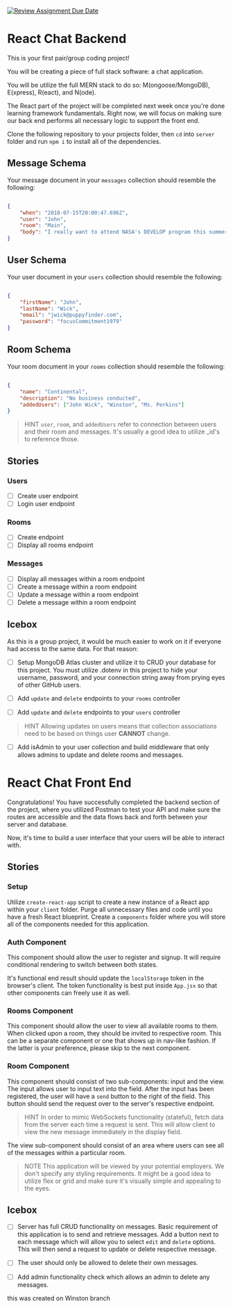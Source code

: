 [![Review Assignment Due Date](https://classroom.github.com/assets/deadline-readme-button-24ddc0f5d75046c5622901739e7c5dd533143b0c8e959d652212380cedb1ea36.svg)](https://classroom.github.com/a/tWOd2S-2)
# React Chat Backend

This is your first pair/group coding project!

You will be creating a piece of full stack software: a chat application.

You will be utilize the full MERN stack to do so: M(ongoose/MongoDB), E(xpress), R(eact), and N(ode).

The React part of the project will be completed next week once you're done learning framework fundamentals. Right now, we will focus on making sure our back end performs all necessary logic to support the front end.

Clone the following repository to your projects folder, then `cd` into `server` folder and run `npm i` to install all of the dependencies.

## Message Schema

Your message document in your `messages` collection should resemble the following:

```json

{
    "when": "2018-07-15T20:00:47.696Z",
    "user": "John",
    "room": "Main",
    "body": "I really want to attend NASA's DEVELOP program this summer!"
}

```

## User Schema

Your user document in your `users` collection should resemble the following:

```json

{
    "firstName": "John",
    "lastName": "Wick",
    "email": "jwick@puppyfinder.com",
    "password": "focusCommitment1979"
}

```

## Room Schema

Your room document in your `rooms` collection should resemble the following:

```json

{
    "name": "Continental",
    "description": "No business conducted",
    "addedUsers": ["John Wick", "Winston", "Ms. Perkins"]
}

```
> HINT
> `user`, `room`, and `addedUsers` refer to connection between users and their room and messages.
> It's usually a good idea to utilize _id's to reference those.

## Stories

### Users

- [ ] Create user endpoint
- [ ] Login user endpoint

### Rooms

- [ ] Create endpoint
- [ ] Display all rooms endpoint

### Messages

- [ ] Display all messages within a room endpoint
- [ ] Create a message within a room endpoint
- [ ] Update a message within a room endpoint
- [ ] Delete a message within a room endpoint

## Icebox

As this is a group project, it would be much easier to work on it if everyone had access to the same data. For that reason:

- [ ] Setup MongoDB Atlas cluster and utilize it to CRUD your database for this project. You must utilize .dotenv in this project to hide your username, password, and your connection string away from prying eyes of other GitHub users.

- [ ] Add `update` and `delete` endpoints to your `rooms` controller
- [ ] Add `update` and `delete` endpoints to your `users` controller

> HINT
> Allowing updates on users means that collection associations need to be based on things user **CANNOT** change.

- [ ] Add isAdmin to your user collection and build middleware that only allows admins to update and delete rooms and messages.

# React Chat Front End

Congratulations! You have successfully completed the backend section of the project, where you utilized Postman to test your API and make sure the routes are accessible and the data flows back and forth between your server and database.

Now, it's time to build a user interface that your users will be able to interact with.

## Stories

### Setup

Utilize `create-react-app` script to create a new instance of a React app within your `client` folder. Purge all unnecessary files and code until you have a fresh React blueprint. Create a `components` folder where you will store all of the components needed for this application.

### Auth Component

This component should allow the user to register and signup. It will require conditional rendering to switch between both states.

It's functional end result should update the `localStorage` token in the browser's client. The token functionality is best put inside `App.jsx` so that other components can freely use it as well.

### Rooms Component

This component should allow the user to view all available rooms to them. When clicked upon a room, they should be invited to respective room. This can be a separate component or one that shows up in nav-like fashion. If the latter is your preference, please skip to the next component.

### Room Component

This component should consist of two sub-components: input and the view. The input allows user to input text into the field. After the input has been registered, the user will have a `send` button to the right of the field. This button should send the request over to the server's respective endpoint.

> HINT
> In order to mimic WebSockets functionality (stateful), fetch data from the server each time a request is sent.
> This will allow client to view the new message immediately in the display field.

The view sub-component should consist of an area where users can see all of the messages within a particular room.

> NOTE
> This application will be viewed by your potential employers. We don't specify any styling requirements.
> It might be a good idea to utilize flex or grid and make sure it's visually simple and appealing to the eyes.

## Icebox

- [ ] Server has full CRUD functionality on messages. Basic requirement of this application is to send and retrieve messages. Add a button next to each message which will allow you to select `edit` and `delete` options. This will then send a request to update or delete respective message.

- [ ] The user should only be allowed to delete their own messages.

- [ ] Add admin functionality check which allows an admin to delete any messages.

this was created on Winston branch